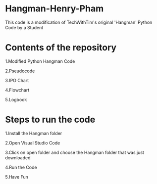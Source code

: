 # Hangman-Henry-Pham

This code is a modification of TechWithTim's original 'Hangman' Python Code by a Student

# Contents of the repository

1.Modified Python Hangman Code

2.Pseudocode

3.IPO Chart

4.Flowchart

5.Logbook

# Steps to run the code

1.Install the Hangman folder  

2.Open Visual Studio Code

3.Click on open folder and choose the Hangman folder that was just downloaded

4.Run the Code

5.Have Fun
